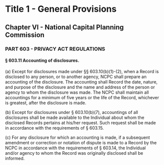 
# Title 1 - General Provisions
## Chapter VI - National Capital Planning Commission
### PART 603 - PRIVACY ACT REGULATIONS
#### § 603.11 Accounting of disclosures.

(a) Except for disclosures made under §§ 603.10(b)(1)-(2), when a Record is disclosed to any person, or to another agency, NCPC shall prepare an accounting of the disclosure. The accounting shall Record the date, nature, and purpose of the disclosure and the name and address of the person or agency to whom the disclosure was made. The NCPC shall maintain all accountings for a minimum of five years or the life of the Record, whichever is greatest, after the disclosure is made.

(b) Except for disclosures under § 603.10(b)(7), accountings of all disclosures shall be made available to the Individual about whom the disclosed Records pertains at his/her request. Such request shall be made in accordance with the requirements of § 603.15.

(c) For any disclosure for which an accounting is made, if a subsequent amendment or correction or notation of dispute is made to a Record by the NCPC in accordance with the requirements of § 603.14, the Individual and/or agency to whom the Record was originally disclosed shall be informed.
